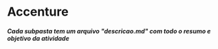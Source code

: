 # Accenture

##### Cada subpasta tem um arquivo "descricao.md" com todo o resumo e objetivo da atividade
